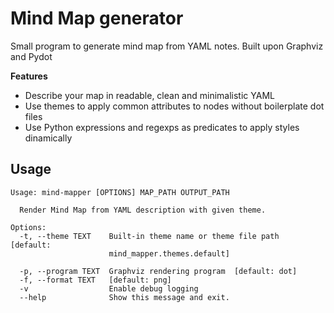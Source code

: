 # Mind Map generator

Small program to generate mind map from YAML notes.
Built upon Graphviz and Pydot

**Features**
- Describe your map in readable, clean and minimalistic YAML
- Use themes to apply common attributes to nodes without boilerplate dot files
- Use Python expressions and regexps as predicates to apply styles dinamically

## Usage

```shell
Usage: mind-mapper [OPTIONS] MAP_PATH OUTPUT_PATH

  Render Mind Map from YAML description with given theme.

Options:
  -t, --theme TEXT    Built-in theme name or theme file path  [default:
                      mind_mapper.themes.default]

  -p, --program TEXT  Graphviz rendering program  [default: dot]
  -f, --format TEXT   [default: png]
  -v                  Enable debug logging
  --help              Show this message and exit.

```
